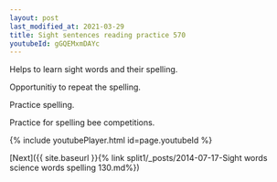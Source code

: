 ```yaml
---
layout: post
last_modified_at: 2021-03-29
title: Sight sentences reading practice 570
youtubeId: gGQEMxmDAYc
---
```

 
 
Helps to learn sight words and their spelling.

Opportunitiy to repeat the spelling. 

Practice spelling. 
 
Practice for spelling bee competitions. 
 
{% include youtubePlayer.html id=page.youtubeId %}
 
 

[Next]({{ site.baseurl }}{% link  split1/_posts/2014-07-17-Sight words science words spelling 130.md%})
 
